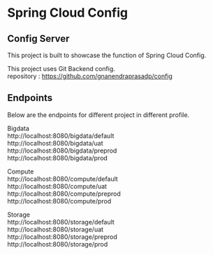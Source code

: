# Spring Cloud Config

## Config Server
This project is built to showcase the function of Spring Cloud Config.

This project uses Git Backend config.<br/>
repository : https://github.com/gnanendraprasadp/config

## Endpoints
Below are the endpoints for different project in different profile.<br/>

Bigdata<br/>
http://localhost:8080/bigdata/default<br/>
http://localhost:8080/bigdata/uat<br/>
http://localhost:8080/bigdata/preprod<br/>
http://localhost:8080/bigdata/prod<br/>

Compute<br/>
http://localhost:8080/compute/default<br/>
http://localhost:8080/compute/uat<br/>
http://localhost:8080/compute/preprod<br/>
http://localhost:8080/compute/prod<br/>

Storage<br/>
http://localhost:8080/storage/default<br/>
http://localhost:8080/storage/uat<br/>
http://localhost:8080/storage/preprod<br/>
http://localhost:8080/storage/prod<br/>
